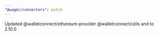 ```yaml
---
"@wagmi/connectors": patch
---
```


Updated @walletconnect/ethereum-provider @walletconnect/utils and to 2.10.0
